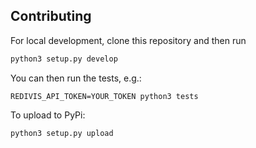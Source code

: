 
## Contributing
For local development, clone this repository and then run
```py
python3 setup.py develop
```
You can then run the tests, e.g.: 
```
REDIVIS_API_TOKEN=YOUR_TOKEN python3 tests 
```
To upload to PyPi:
```
python3 setup.py upload
```